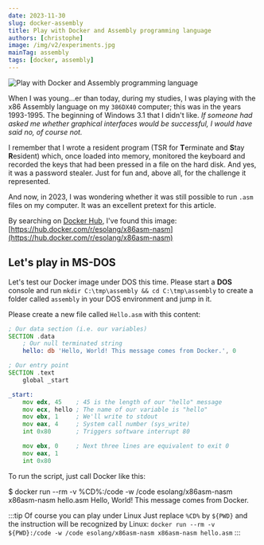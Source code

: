 ```yaml
---
date: 2023-11-30
slug: docker-assembly
title: Play with Docker and Assembly programming language
authors: [christophe]
image: /img/v2/experiments.jpg
mainTag: assembly
tags: [docker, assembly]
---
```

<!-- cspell:ignore erminate,esident,esolang,nasm -->
![Play with Docker and Assembly programming language](/img/v2/experiments.jpg)

When I was young...er than today, during my studies, I was playing with the x86 Assembly language on my `386DX40` computer; this was in the years 1993-1995. The beginning of Windows 3.1 that I didn't like. *If someone had asked me whether graphical interfaces would be successful, I would have said no, of course not.*

I remember that I wrote a resident program (TSR  for **T**erminate and **S**tay **R**esident) which, once loaded into memory, monitored the keyboard and recorded the keys that had been pressed in a file on the hard disk. And yes, it was a password stealer. Just for fun and, above all, for the challenge it represented.

And now, in 2023, I was wondering whether it was still possible to run `.asm` files on my computer.  It was an excellent pretext for this article.

<!-- truncate -->

By searching on [Docker Hub](https://hub.docker.com/), I've found this image: [https://hub.docker.com/r/esolang/x86asm-nasm](https://hub.docker.com/r/esolang/x86asm-nasm)

## Let's play in MS-DOS

Let's test our Docker image under DOS this time. Please start a **DOS** console and run `mkdir C:\tmp\assembly && cd C:\tmp\assembly` to create a folder called `assembly` in your DOS environment and jump in it.

Please create a new file called `Hello.asm` with this content:

<Snippet filename="Hello.asm">

```asm
; Our data section (i.e. our variables)
SECTION .data
    ; Our null terminated string
    hello: db 'Hello, World! This message comes from Docker.', 0

; Our entry point
SECTION .text
    global _start

_start:
    mov edx, 45    ; 45 is the length of our "hello" message
    mov ecx, hello ; The name of our variable is "hello"
    mov ebx, 1     ; We'll write to stdout
    mov eax, 4     ; System call number (sys_write)
    int 0x80       ; Triggers software interrupt 80

    mov ebx, 0     ; Next three lines are equivalent to exit 0
    mov eax, 1
    int 0x80
```

</Snippet>

To run the script, just call Docker like this:

<Terminal title="Powershell">
$ docker run --rm -v %CD%:/code -w /code esolang/x86asm-nasm x86asm-nasm hello.asm
Hello, World! This message comes from Docker.
</Terminal>

:::tip Of course you can play under Linux
Just replace `%CD%` by `${PWD}` and the instruction will be recognized by Linux: `docker run --rm -v ${PWD}:/code -w /code esolang/x86asm-nasm x86asm-nasm hello.asm`
:::
